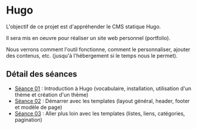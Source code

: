 # Hugo

L'objectif de ce projet est d'appréhender le CMS statique Hugo.

Il sera mis en oeuvre pour réaliser un site web personnel (portfolio). 

Nous verrons comment l'outil fonctionne, comment le personnaliser, ajouter des contenus, etc. (jusqu'à l'hébergement si le temps nous le permet).

## Détail des séances

- [Séance 01](/Seance_01.md) : Introduction à Hugo (vocabulaire, installation, utilisation d'un thème et création d'un thème)
- [Séance 02](/Seance_02.md) : Démarrer avec les templates (layout général, header, footer et modèle de page)
- [Séance 03](/Seance_03.md) : Aller plus loin avec les templates (listes, liens, catégories, pagination)
